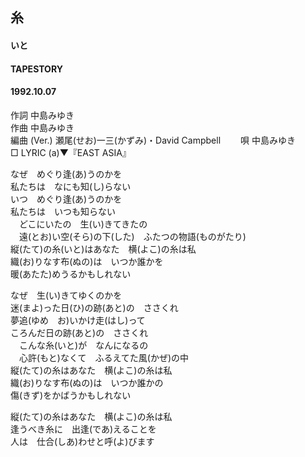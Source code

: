 ## 糸
#### いと
#### TAPESTORY
####  1992.10.07 


作詞     中島みゆき  
作曲      中島みゆき  
編曲 (Ver.) 瀬尾(せお)一三(かずみ)・David Campbell　　 
唄     中島みゆき   
□ LYRIC (a)▼『EAST ASIA』   
  
  
なぜ　めぐり逢(あ)うのかを  
私たちは　なにも知(し)らない  
いつ　めぐり逢(あ)うのかを  
私たちは　いつも知らない  
　どこにいたの　生(い)きてきたの  
　遠(とお)い空(そら)の下(した)　ふたつの物語(ものがたり)  
縦(たて)の糸(いと)はあなた　横(よこ)の糸は私  
織(お)りなす布(ぬの)は　いつか誰かを  
暖(あたた)めうるかもしれない  
  
なぜ　生(い)きてゆくのかを  
迷(まよ)った日(ひ)の跡(あと)の　ささくれ  
夢追(ゆめ　お)いかけ走(はし)って  
ころんだ日の跡(あと)の　ささくれ  
　こんな糸(いと)が　なんになるの  
　心許(もと)なくて　ふるえてた風(かぜ)の中  
縦(たて)の糸はあなた　横(よこ)の糸は私  
織(お)りなす布(ぬの)は　いつか誰かの  
傷(きず)をかばうかもしれない  
  
縦(たて)の糸はあなた　横(よこ)の糸は私  
逢うべき糸に　出逢(であ)えることを  
人は　仕合(しあ)わせと呼(よ)びます  